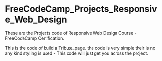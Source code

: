 # FreeCodeCamp_Projects_Responsive_Web_Design
These are the Projects code of Responsive Web Design Course - FreeCodeCamp Certification.

This is the code of build a Tribute_page.
the code is very simple their is no any kind styling is used - This code will just get you across the project.
